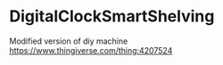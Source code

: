 # DigitalClockSmartShelving
Modified version of diy machine https://www.thingiverse.com/thing:4207524
